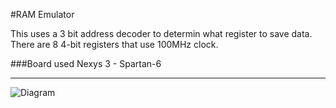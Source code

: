 #RAM Emulator

This uses a 3 bit address decoder to determin what register to save data.   
There are 8 4-bit registers that use 100MHz clock.  

###Board used
Nexys 3 - Spartan-6

---

![Diagram](../blob/master/master/diagram.png?raw=true)